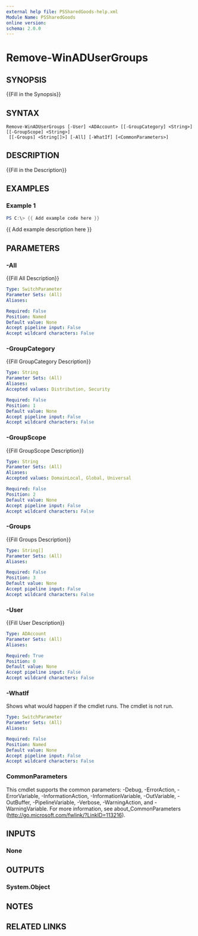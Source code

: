 ```yaml
---
external help file: PSSharedGoods-help.xml
Module Name: PSSharedGoods
online version:
schema: 2.0.0
---
```


# Remove-WinADUserGroups

## SYNOPSIS
{{Fill in the Synopsis}}

## SYNTAX

```
Remove-WinADUserGroups [-User] <ADAccount> [[-GroupCategory] <String>] [[-GroupScope] <String>]
 [[-Groups] <String[]>] [-All] [-WhatIf] [<CommonParameters>]
```

## DESCRIPTION
{{Fill in the Description}}

## EXAMPLES

### Example 1
```powershell
PS C:\> {{ Add example code here }}
```

{{ Add example description here }}

## PARAMETERS

### -All
{{Fill All Description}}

```yaml
Type: SwitchParameter
Parameter Sets: (All)
Aliases:

Required: False
Position: Named
Default value: None
Accept pipeline input: False
Accept wildcard characters: False
```

### -GroupCategory
{{Fill GroupCategory Description}}

```yaml
Type: String
Parameter Sets: (All)
Aliases:
Accepted values: Distribution, Security

Required: False
Position: 1
Default value: None
Accept pipeline input: False
Accept wildcard characters: False
```

### -GroupScope
{{Fill GroupScope Description}}

```yaml
Type: String
Parameter Sets: (All)
Aliases:
Accepted values: DomainLocal, Global, Universal

Required: False
Position: 2
Default value: None
Accept pipeline input: False
Accept wildcard characters: False
```

### -Groups
{{Fill Groups Description}}

```yaml
Type: String[]
Parameter Sets: (All)
Aliases:

Required: False
Position: 3
Default value: None
Accept pipeline input: False
Accept wildcard characters: False
```

### -User
{{Fill User Description}}

```yaml
Type: ADAccount
Parameter Sets: (All)
Aliases:

Required: True
Position: 0
Default value: None
Accept pipeline input: False
Accept wildcard characters: False
```

### -WhatIf
Shows what would happen if the cmdlet runs.
The cmdlet is not run.

```yaml
Type: SwitchParameter
Parameter Sets: (All)
Aliases:

Required: False
Position: Named
Default value: None
Accept pipeline input: False
Accept wildcard characters: False
```

### CommonParameters
This cmdlet supports the common parameters: -Debug, -ErrorAction, -ErrorVariable, -InformationAction, -InformationVariable, -OutVariable, -OutBuffer, -PipelineVariable, -Verbose, -WarningAction, and -WarningVariable.
For more information, see about_CommonParameters (http://go.microsoft.com/fwlink/?LinkID=113216).

## INPUTS

### None

## OUTPUTS

### System.Object
## NOTES

## RELATED LINKS
